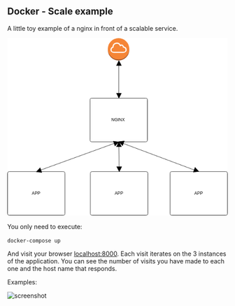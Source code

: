 ## Docker - Scale example

A little toy example of a nginx in front of a scalable service.

![interconnection-image](img/interconnection.png)

You only need to execute:

```docker-compose up```

And visit your browser [localhost:8000](localhost:8000). Each visit iterates on the 3 instances of the application. You can see the number of visits you have made to each one and the host name that responds.

Examples:

![screenshot](img/screenshot.png)
